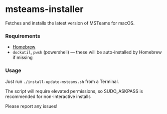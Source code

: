 # msteams-installer

Fetches and installs the latest version of MSTeams for macOS.

### Requirements

- [Homebrew](https://brew.sh)
- `dockutil`, `pwsh` (powershell) — these will be auto-installed by Homebrew if missing

### Usage

Just run `./install-update-msteams.sh` from a Terminal.

The script will require elevated permissions, so SUDO_ASKPASS is recommended for non-interactive installs

Please report any issues!
